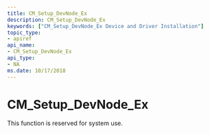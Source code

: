 ```yaml
---
title: CM_Setup_DevNode_Ex
description: CM_Setup_DevNode_Ex
keywords: ["CM_Setup_DevNode_Ex Device and Driver Installation"]
topic_type:
- apiref
api_name:
- CM_Setup_DevNode_Ex
api_type:
- NA
ms.date: 10/17/2018
---
```


# CM_Setup_DevNode_Ex

This function is reserved for system use.
